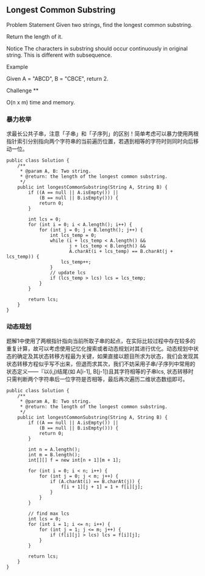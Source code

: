 ## Longest Common Substring

Problem Statement
Given two strings, find the longest common substring.

Return the length of it.

Notice
The characters in substring should occur continuously in original string. This is different with subsequence.

Example

Given A = "ABCD", B = "CBCE", return 2.

Challenge **

O(n x m) time and memory.

### 暴力枚举
求最长公共子串，注意「子串」和「子序列」的区别！简单考虑可以暴力使用两根指针索引分别指向两个字符串的当前遍历位置，若遇到相等的字符时则同时向后移动一位。
```
public class Solution {
    /**
     * @param A, B: Two string.
     * @return: the length of the longest common substring.
     */
    public int longestCommonSubstring(String A, String B) {
        if ((A == null || A.isEmpty()) || 
            (B == null || B.isEmpty())) {
            return 0;
        }

        int lcs = 0;
        for (int i = 0; i < A.length(); i++) {
            for (int j = 0; j < B.length(); j++) {
                int lcs_temp = 0;
                while (i + lcs_temp < A.length() && 
                       j + lcs_temp < B.length() && 
                       A.charAt(i + lcs_temp) == B.charAt(j + lcs_temp)) {
                    lcs_temp++;
                }
                // update lcs
                if (lcs_temp > lcs) lcs = lcs_temp;
            }
        }

        return lcs;
    }
}
```

### 动态规划

题解1中使用了两根指针指向当前所取子串的起点，在实际比较过程中存在较多的重复计算，故可以考虑使用记忆化搜索或者动态规划对其进行优化。动态规划中状态的确定及其状态转移方程最为关键，如果直接以题目所求为状态，我们会发现其状态转移方程似乎写不出来，但退而求其次，我们不妨采用子串/子序列中常用的状态定义——『以(i,j)结尾(如 A[i-1], B[j-1])且其字符相等的子串lcs, 状态转移时只需判断两个字符串后一位字符是否相等，最后再次遍历二维状态数组即可。

```
public class Solution {
    /**
     * @param A, B: Two string.
     * @return: the length of the longest common substring.
     */
    public int longestCommonSubstring(String A, String B) {
        if ((A == null || A.isEmpty()) ||
            (B == null || B.isEmpty())) {
            return 0;
        }

        int n = A.length();
        int m = B.length();
        int[][] f = new int[n + 1][m + 1];

        for (int i = 0; i < n; i++) {
            for (int j = 0; j < m; j++) {
                if (A.charAt(i) == B.charAt(j)) {
                    f[i + 1][j + 1] = 1 + f[i][j];
                }
            }
        }

        // find max lcs
        int lcs = 0;
        for (int i = 1; i <= n; i++) {
            for (int j = 1; j <= m; j++) {
                if (f[i][j] > lcs) lcs = f[i][j];
            }
        }

        return lcs;
    }
}
```
